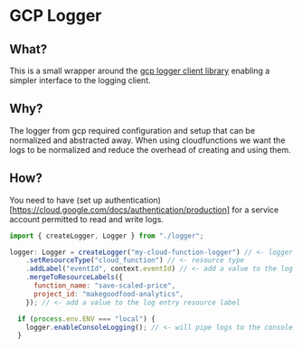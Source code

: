 # GCP Logger

## What?

This is a small wrapper around the [gcp logger client library](https://cloud.google.com/logging/docs/reference/libraries) enabling a simpler interface to the logging client.

## Why?

The logger from gcp required configuration and setup that can be normalized and abstracted away. When using cloudfunctions we want the logs to be normalized and reduce the overhead of creating and using them.

## How?

You need to have (set up authentication)[https://cloud.google.com/docs/authentication/production] for a service account permitted to read and write logs.

```javascript
import { createLogger, Logger } from "./logger";

logger: Logger = createLogger("my-cloud-function-logger") // <- logger name 
    .setResourceType("cloud_function") // <- resource type
    .addLabel("eventId", context.eventId) // <- add a value to the log entry label 
    .mergeToResourceLabels({
      function_name: "save-scaled-price",
      project_id: "makegoodfood-analytics",
    }); // <- add a value to the log entry resource label

  if (process.env.ENV === "local") {
    logger.enableConsoleLogging(); // <- will pipe logs to the console in addition to the google log explorer
  }

```